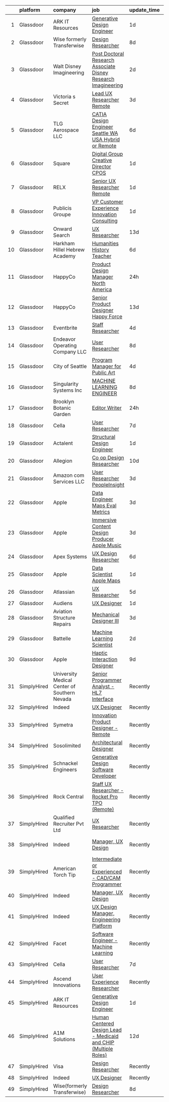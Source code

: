 

|    | platform    | company                                      | job                                                                                                                                                                                                                                                                                                                                                                                                                                                                                                                                                                                                                                                                                                                                                                                                                                                                                                                                                                                                                                                                                                                                                                                                                                                                                                                                                                                 | update_time   | location                  |
|---:|:------------|:---------------------------------------------|:------------------------------------------------------------------------------------------------------------------------------------------------------------------------------------------------------------------------------------------------------------------------------------------------------------------------------------------------------------------------------------------------------------------------------------------------------------------------------------------------------------------------------------------------------------------------------------------------------------------------------------------------------------------------------------------------------------------------------------------------------------------------------------------------------------------------------------------------------------------------------------------------------------------------------------------------------------------------------------------------------------------------------------------------------------------------------------------------------------------------------------------------------------------------------------------------------------------------------------------------------------------------------------------------------------------------------------------------------------------------------------|:--------------|:--------------------------|
|  1 | Glassdoor   | ARK IT Resources                             | [Generative Design Engineer](https://www.glassdoor.com/partner/jobListing.htm?pos=111&ao=1136043&s=58&guid=00000182aa9b353e9c6e66ffcbca6bc2&src=GD_JOB_AD&t=SR&vt=w&ea=1&cs=1_20a8be63&cb=1660719675043&jobListingId=1008072023675&jrtk=3-0-1gal9mdbkh7hr801-1gal9mdc8kcku800-59d5607c1d7a8210-)                                                                                                                                                                                                                                                                                                                                                                                                                                                                                                                                                                                                                                                                                                                                                                                                                                                                                                                                                                                                                                                                                    | 1d            | Menlo Park, CA            |
|  2 | Glassdoor   | Wise formerly Transferwise                   | [Design Researcher](https://www.glassdoor.com/partner/jobListing.htm?pos=121&ao=1136043&s=58&guid=00000182aa9b353e9c6e66ffcbca6bc2&src=GD_JOB_AD&t=SR&vt=w&cs=1_9754a29c&cb=1660719675044&jobListingId=1008061068404&jrtk=3-0-1gal9mdbkh7hr801-1gal9mdc8kcku800-8e8d3fd3090ffea4-)                                                                                                                                                                                                                                                                                                                                                                                                                                                                                                                                                                                                                                                                                                                                                                                                                                                                                                                                                                                                                                                                                                  | 8d            | New York, NY              |
|  3 | Glassdoor   | Walt Disney Imagineering                     | [Post Doctoral Research Associate  Disney Research Imagineering](https://www.glassdoor.com/partner/jobListing.htm?pos=103&ao=1110586&s=58&guid=00000182aa9b353e9c6e66ffcbca6bc2&src=GD_JOB_AD&t=SR&vt=w&cs=1_9f779c24&cb=1660719675042&jobListingId=1008070871758&cpc=D2F1DE17EE1F43B9&jrtk=3-0-1gal9mdbkh7hr801-1gal9mdc8kcku800-094cb28899651f1e--6NYlbfkN0DAFTyt7pbDCC2JPO79CSdi1dIb81yjczP5qsKcZIxgiYm3-7g-689UDqHItQTwke9Fx28i8WvyzUKXqY8nPuZwaZLte5ddTqjQHCSuU5-ym2PGqwmmKXFtINbEiUYIg1mB-NmFatQHYkr_1eGlerVcAfCzygTPNzjEtBLdlkoRyv2Rx89ekJfHkKtTICasjKdC9sgjecvsPHtXvAC5pgZ-pTLe4IO8pnVsFSU9vNc8CDI_RTuzYOcR_4VtF-FhzIbLVTv0_xBP88lxzGP0x_UpZyEO5h3lAh_ryocdzhYwecCJXh3q7kjHIoaKBeEU5valBDceL4EhsEi-3TlB95SlbTiNPqgoFvl7tJoZpCfv6vEVa0oAvnBrnJQUf3VzfnyEykJ9psIA1UKrnOnmg0vxH1k9_IJ0rIvWdycoamG8hLeafU78yFmwCvVd3tfy9KY%3D)                                                                                                                                                                                                                                                                                                                                                                                                                                                                                                                                                  | 2d            | Glendale, CA              |
|  4 | Glassdoor   | Victoria s Secret                            | [Lead UX Researcher  Remote ](https://www.glassdoor.com/partner/jobListing.htm?pos=125&ao=1136043&s=58&guid=00000182aa9b353e9c6e66ffcbca6bc2&src=GD_JOB_AD&t=SR&vt=w&cs=1_424ceec8&cb=1660719675045&jobListingId=1008069557675&jrtk=3-0-1gal9mdbkh7hr801-1gal9mdc8kcku800-61447dffc1b493ee-)                                                                                                                                                                                                                                                                                                                                                                                                                                                                                                                                                                                                                                                                                                                                                                                                                                                                                                                                                                                                                                                                                        | 3d            | Reynoldsburg, OH          |
|  5 | Glassdoor   | TLG Aerospace  LLC                           | [CATIA Design Engineer   Seattle WA  USA    Hybrid or Remote](https://www.glassdoor.com/partner/jobListing.htm?pos=106&ao=1110586&s=58&guid=00000182aa9b353e9c6e66ffcbca6bc2&src=GD_JOB_AD&t=SR&vt=w&ea=1&cs=1_6c3ee445&cb=1660719675043&jobListingId=1008065865434&cpc=8795CF9063CD573D&jrtk=3-0-1gal9mdbkh7hr801-1gal9mdc8kcku800-0040c5469c466f80--6NYlbfkN0BKgzQyzTF1Q9mOsR1amaS-juVGLjHt5Cdom-gEF9y-xWqkDHxzYyAYpJ3zUcDhxz4Ucf0zofPiYoEIDmBTRbiOZ55wDGzQ3IoJ104kSJOEtv19uoBn6H2Uul8rVc9knP6AVoyemQZ36veN3QI-BZuLQyoIs5b6xvEs0rEnx54MoqeORBjUJloUumLEXEADN9kob7eT361rCoDZ43F61qUq6AaBpS3tOELuucC2K1cGtUCoj6ypOd5VuwOZTad5vGMFKGHJj7YDt5tbjjvSCUfKPuezukEjot5icoMacusaKyIpjjFo-U3WPkMaBfqswNhkUtMIfvkVz_AQIaBsrdHH2ZLeL1QdQxPPYCNSIc1gFH_m9ffCU1uagEvdu9nc0VT_CUJ1VRyKCbnrWwVZKiXK9hsJgAqsCRVWlxW3N_7P9SiQos6CDeTKzVoOKD-dpmsKOqvrzzjcmTCYwu-bL6yb59M-_AcelIwYUaYNUDh8-xS7I8F5QKdbvQQoxfZNSvLG3e82gm6ZgId1KdOq40Cb-HeTtCT4ZWE%3D)                                                                                                                                                                                                                                                                                                                                                                                                                                                | 6d            | Seattle, WA               |
|  6 | Glassdoor   | Square                                       | [Digital Group Creative Director  CPOS](https://www.glassdoor.com/partner/jobListing.htm?pos=128&ao=1136043&s=58&guid=00000182aa9b353e9c6e66ffcbca6bc2&src=GD_JOB_AD&t=SR&vt=w&cs=1_6230dc50&cb=1660719675045&jobListingId=1008072943759&jrtk=3-0-1gal9mdbkh7hr801-1gal9mdc8kcku800-a10c8fbe432f51d3-)                                                                                                                                                                                                                                                                                                                                                                                                                                                                                                                                                                                                                                                                                                                                                                                                                                                                                                                                                                                                                                                                              | 1d            | Los Angeles, CA           |
|  7 | Glassdoor   | RELX                                         | [Senior UX Researcher  Remote ](https://www.glassdoor.com/partner/jobListing.htm?pos=130&ao=1136043&s=58&guid=00000182aa9b353e9c6e66ffcbca6bc2&src=GD_JOB_AD&t=SR&vt=w&cs=1_332c7de3&cb=1660719675045&jobListingId=1008072671002&jrtk=3-0-1gal9mdbkh7hr801-1gal9mdc8kcku800-4576105019009178-)                                                                                                                                                                                                                                                                                                                                                                                                                                                                                                                                                                                                                                                                                                                                                                                                                                                                                                                                                                                                                                                                                      | 1d            | North Carolina            |
|  8 | Glassdoor   | Publicis Groupe                              | [VP Customer Experience   Innovation Consulting](https://www.glassdoor.com/partner/jobListing.htm?pos=102&ao=1110586&s=58&guid=00000182aa9b353e9c6e66ffcbca6bc2&src=GD_JOB_AD&t=SR&vt=w&cs=1_d107d6a5&cb=1660719675042&jobListingId=1008072427438&cpc=65CC663E25211861&jrtk=3-0-1gal9mdbkh7hr801-1gal9mdc8kcku800-99be2620ae6f57e6--6NYlbfkN0D_XFSRfOpY7hhzl86VUrgfgdzYRVdqdkK81Ka1OFk9uoBeHTQ5PA0c8DCk8CaDkiZvQ96cH1tiaXHMEJoauBatExTpQpw97-GrDpol1FQi2OLNvwIp-o1TFj2a8PbDmwgXr2xxZPfFI2xXGM7ZEo47pdX301DhuBOI9Uz_xnp2w4aAxVCWaSKI7x14C1fLIQe9dGH79h4IT-C_1HysoenYRaNmwHAN3AxdAJcIctj7OwedDWp_wnxP3RtcaG0BM4eBXwTReX9pZlcCUl9SueyLe2wakuMx-_K42qDofRFNdg7GV1hD-Lc2qUVTF-rfpbmGQtO-IZ_fA9QWVi_Rih-Kp8eEoPXiWlNLoTed_OQ0DSSQokom9PY-aPtDC9wu7j0Xg3z5j3MCIwPuxhBUrxrLQxMFZ42ptgTG5m9DePVYWMz2bHE4Zd0WmLnDFsG1WpE_Wl6mkTR0gqQlIA5ysz39kkxXiiJqkrsuGGc5cZeBYlR6q6YMRt9hg6GJLzJe31mbjsbpZ3Pchr1CIUdNPwQEzHrfn-vcs9nZ18zMuwxVVNwrnlZJY4uL-7DICdIyaXO6rAOXZB16zMp5lIG4TUsR)                                                                                                                                                                                                                                                                                                                                                                                                                | 1d            | New York, NY              |
|  9 | Glassdoor   | Onward Search                                | [UX Researcher](https://www.glassdoor.com/partner/jobListing.htm?pos=109&ao=1110586&s=58&guid=00000182aa9b353e9c6e66ffcbca6bc2&src=GD_JOB_AD&t=SR&vt=w&cs=1_dfde37db&cb=1660719675043&jobListingId=1008049690845&cpc=47CFDC01B3F81FAC&jrtk=3-0-1gal9mdbkh7hr801-1gal9mdc8kcku800-a94c2da48eea65ce--6NYlbfkN0B7YoEZZ2QAGDyEGGmBPAUWSHc1Mt3sMCn9FehKcWA3w0jw7EbYYLNYdQbp0yVH2fvDc3Zq6nqyhJnfCf-CACtZ-qJPNQs4SRKRjzH8dfxoNaXjFK_kxgkdhuYSm77GvzoS_ok44d4aPhXSmV6_tjBjKFAME4au07LFpsbRQrmUgKfNJ2Xwk-8ZEi2u1REby0X7McT_AQzqk2LaPumvMA32pePXOIGjLoQ6A-I4qg79tI-fg4Y5lPgfB-ctoW8xjITYB428VAENznG_ZvxPKPTCY4RCeU8MMd6c_m5cp9ScUk1ggLY3RzUZRgI1PhTI5YmQnzi4hWrDcN-ByY0sf0XH4TSTq9k-Wc9Lw9_UWBFOjv7UgMG-611l5zvnZpADiFbEnkbRSxVDEatb3bKp1ESrAe8oQVJCNit3zibgoqAqitwQsctzciPzEMtvShAqw9eZkTsE1qLtyxAXy_302ap0-qsDF81oXRz-1EzOwSNA8CjEGSIsFDHOZaWH5pibccWNu-Vb-7NoKOhYX_x4RdrizT5tRciUz6ar1IdeNa5tnBPRzj-Hh4Ld26RiuloUUs9IzLuvswpuUgkwjpwjIWM9_6TFUjVVK2SuJFmV-cVCCf8aN7riuEVrGGNsHrqfm79e8qjLvoEeACjLMNGxpcPSOZqTCMqwQ5I2dF-hP3wk6KU1SZbp6iRrqOumtywBuFDhTbuirplbSIRHyv2Oi4L9fuS3yYOmUK1G_sjmQbKh2hg8uTt_R1GEDywiKhccdzwG8aqG29Sz9Rb9NuL4xPSbByt8CVkc7fniWeCKxUvwfV7fin3iVh3K9LwdyQrzRMF_rpmdpqcuL9wHXf3-UXhlK2CXyWhHe51AZP_Mf5bWObTYBaVU83EQYscOw_mAEROB0ZVXhHrIwbof_swzHTEdpQypUk4WFoDO_0p9_l-3tLVPsinpwBFpTSQsv64mv2-gu8TbR3jEww6c-aG2eitjQSlT4ihkcyAeuTnlqLP8jg%3D%3D)                     | 13d           | Boston, MA                |
| 10 | Glassdoor   | Harkham Hillel Hebrew Academy                | [Humanities History Teacher](https://www.glassdoor.com/partner/jobListing.htm?pos=117&ao=1136043&s=58&guid=00000182aa9b353e9c6e66ffcbca6bc2&src=GD_JOB_AD&t=SR&vt=w&ea=1&cs=1_f3353ff0&cb=1660719675044&jobListingId=1008065225760&jrtk=3-0-1gal9mdbkh7hr801-1gal9mdc8kcku800-3a93aa753a194d16-)                                                                                                                                                                                                                                                                                                                                                                                                                                                                                                                                                                                                                                                                                                                                                                                                                                                                                                                                                                                                                                                                                    | 6d            | Beverly Hills, CA         |
| 11 | Glassdoor   | HappyCo                                      | [Product Design Manager   North America](https://www.glassdoor.com/partner/jobListing.htm?pos=112&ao=1136043&s=58&guid=00000182aa9b353e9c6e66ffcbca6bc2&src=GD_JOB_AD&t=SR&vt=w&ea=1&cs=1_57306ccf&cb=1660719675043&jobListingId=1008074103603&jrtk=3-0-1gal9mdbkh7hr801-1gal9mdc8kcku800-3994115f2e2e5f1d-)                                                                                                                                                                                                                                                                                                                                                                                                                                                                                                                                                                                                                                                                                                                                                                                                                                                                                                                                                                                                                                                                        | 24h           | Remote                    |
| 12 | Glassdoor   | HappyCo                                      | [Senior Product Designer   Happy Force](https://www.glassdoor.com/partner/jobListing.htm?pos=118&ao=1136043&s=58&guid=00000182aa9b353e9c6e66ffcbca6bc2&src=GD_JOB_AD&t=SR&vt=w&ea=1&cs=1_6c9ea834&cb=1660719675044&jobListingId=1008051268876&jrtk=3-0-1gal9mdbkh7hr801-1gal9mdc8kcku800-593a1be306523794-)                                                                                                                                                                                                                                                                                                                                                                                                                                                                                                                                                                                                                                                                                                                                                                                                                                                                                                                                                                                                                                                                         | 13d           | Remote                    |
| 13 | Glassdoor   | Eventbrite                                   | [Staff Researcher](https://www.glassdoor.com/partner/jobListing.htm?pos=113&ao=1136043&s=58&guid=00000182aa9b353e9c6e66ffcbca6bc2&src=GD_JOB_AD&t=SR&vt=w&cs=1_58a3971e&cb=1660719675043&jobListingId=1008069024242&jrtk=3-0-1gal9mdbkh7hr801-1gal9mdc8kcku800-c41e0339f0bcd15d-)                                                                                                                                                                                                                                                                                                                                                                                                                                                                                                                                                                                                                                                                                                                                                                                                                                                                                                                                                                                                                                                                                                   | 4d            | Remote                    |
| 14 | Glassdoor   | Endeavor Operating Company  LLC              | [User Researcher](https://www.glassdoor.com/partner/jobListing.htm?pos=127&ao=1136043&s=58&guid=00000182aa9b353e9c6e66ffcbca6bc2&src=GD_JOB_AD&t=SR&vt=w&cs=1_f21183ce&cb=1660719675045&jobListingId=1008060385314&jrtk=3-0-1gal9mdbkh7hr801-1gal9mdc8kcku800-77f36a4c45207d54-)                                                                                                                                                                                                                                                                                                                                                                                                                                                                                                                                                                                                                                                                                                                                                                                                                                                                                                                                                                                                                                                                                                    | 8d            | New York, NY              |
| 15 | Glassdoor   | City of Seattle                              | [Program Manager for Public Art](https://www.glassdoor.com/partner/jobListing.htm?pos=114&ao=1136043&s=58&guid=00000182aa9b353e9c6e66ffcbca6bc2&src=GD_JOB_AD&t=SR&vt=w&cs=1_d171505e&cb=1660719675043&jobListingId=1008069035725&jrtk=3-0-1gal9mdbkh7hr801-1gal9mdc8kcku800-27538df194d2cfde-)                                                                                                                                                                                                                                                                                                                                                                                                                                                                                                                                                                                                                                                                                                                                                                                                                                                                                                                                                                                                                                                                                     | 4d            | Washington State          |
| 16 | Glassdoor   | Singularity Systems Inc                      | [MACHINE LEARNING ENGINEER](https://www.glassdoor.com/partner/jobListing.htm?pos=101&ao=1110586&s=58&guid=00000182aa9b353e9c6e66ffcbca6bc2&src=GD_JOB_AD&t=SR&vt=w&ea=1&cs=1_bb1e4583&cb=1660719675042&jobListingId=1008061183924&cpc=AECEB822CA110EBC&jrtk=3-0-1gal9mdbkh7hr801-1gal9mdc8kcku800-7210eacefcc866b2--6NYlbfkN0CtwOkgDuej6vPfWODMxjOIyNEohQmdYMppGq8y8dOpBhDQGscm3dodQ8jwyPYAPvtMN8oOsFtAXeV00_JlJr2hexHfooBDObTkIixtocVIuly5mY_LhOoVsfT3yebNSuw3MixXazDBx5MNcje3IPzphM3oPK2w_zBOyGtydC8v00WH2tx7Qgl3pYOavSXSaClLAybzPa8jL5XsHGAan_YGoQC6apz_s7dL9d2WNwzrgMxyrHWwtH-pUqzKBvn22tlhe3jLlSeARyvb4Nvmr54EM-bxqL_0LdtWRnLqaLncFKq9P-3oJ39p9-M2ZyqMnw1973teJ-BSK-dSeyJ0chh_ZIYVIHC3w20Cu-jZT_dFTWoj83D_fDZBGDDQW5-LII1T6avsDavJbWuZBZdeGL2WIbVxrmA5Cl-gcChOU8rJ4Zev3ZhhY52nPuP0-fFrWnb2OGbEVTsy6B00G-cc_xGeQU-r7n2LFZs_yrOcTCzRd3D08rdBYbWR3lGcLcMt3kipAR_yAoxABw%3D%3D)                                                                                                                                                                                                                                                                                                                                                                                                                                                                                                    | 8d            | Princeton, NJ             |
| 17 | Glassdoor   | Brooklyn Botanic Garden                      | [Editor Writer](https://www.glassdoor.com/partner/jobListing.htm?pos=122&ao=1136043&s=58&guid=00000182aa9b353e9c6e66ffcbca6bc2&src=GD_JOB_AD&t=SR&vt=w&ea=1&cs=1_1fdc53d2&cb=1660719675044&jobListingId=1008074800414&jrtk=3-0-1gal9mdbkh7hr801-1gal9mdc8kcku800-125ce174df20856b-)                                                                                                                                                                                                                                                                                                                                                                                                                                                                                                                                                                                                                                                                                                                                                                                                                                                                                                                                                                                                                                                                                                 | 24h           | Brooklyn, NY              |
| 18 | Glassdoor   | Cella                                        | [User Researcher](https://www.glassdoor.com/partner/jobListing.htm?pos=105&ao=1110586&s=58&guid=00000182aa9b353e9c6e66ffcbca6bc2&src=GD_JOB_AD&t=SR&vt=w&cs=1_cef41a40&cb=1660719675042&jobListingId=1008063335527&cpc=F41FEAB56D215062&jrtk=3-0-1gal9mdbkh7hr801-1gal9mdc8kcku800-7b47077143880670--6NYlbfkN0ABL5jwqrJX8j4-zsE1pdctockIOMh3bUiDojLxDHSgft-IBPHc-ugKxXUaFJpc9dcjlWjZdJls5oZUQmc3oxOF2YDr_yXSSNbXLCmenrFqs0rU5lpjVP81iyWap-KeNsUfQcYNfGp2G8CCDy8-Hw39OyeeZ-dU8YKHXDFjD7niJtDK2StkgXxuTg6mxRsoaa9orJyTGnE-o0QG_d9vwGGUiqovUyyJz8BgM-RCRpe5zM0Y7mSkGOqGix5X_4mc8fwWGMJUpezVeCdji5HB1XgYJ_Q5Sm2mL2cYb2nHMt2shI__-_DJyZZpkUesimytYxwzslYzlHpoQhOICi9YNddxpC1L7rILFot3GOGI_7nY6B6U9t3KXcsuimU8y96mnkaS8FXM7kjI47CAztH0GIiZxDpxvn-hEaaZ44HLwjlri1HyZ9r_vyrVvG2RxOfAxny5eGGlslGTKh_O_DZSIxuHDg3eUSPASD_gVxGrIQPxkNEL8a6taM492TGXWLHgA24qMxA-5azg3ItC-e33cgmSwFr7H-OKQ6b_r46HgWS28BtnNMuYX5gIKxZP0U-Neme518UDhJig7uwwxeZE1ULjzws-2pI2cP63p9gQPtX8qBTNTJ7V9L9XIxTr7nyBnPs6drK20BBu8IEbnLdfznHwyLEAYIg5cYez4J8rHbmJwVAz4pOWILG577MHKcplF4RGl6URv4IPkXq4d_Dvssp6aUioP4Ir7oHjaG94xkM01R4Mxlr3em_r)                                                                                                                                                                                                                                                                               | 7d            | Philadelphia, PA          |
| 19 | Glassdoor   | Actalent                                     | [Structural Design Engineer](https://www.glassdoor.com/partner/jobListing.htm?pos=108&ao=1110586&s=58&guid=00000182aa9b353e9c6e66ffcbca6bc2&src=GD_JOB_AD&t=SR&vt=w&ea=1&cs=1_0f589365&cb=1660719675043&jobListingId=1008072524579&cpc=3DB599BF2F4828F0&jrtk=3-0-1gal9mdbkh7hr801-1gal9mdc8kcku800-5a67b7b998d67f9b--6NYlbfkN0ChYVx_I3yfZ_JDY3EFoivtqvi_stwnZ_kRt8Dowt_l_d1ydueao4NE-oUleRJ4yhgvM5-NIUg-psIiKjWyG8bK_8WykpFnhZQccgUZPyTG289LYg1Sr3uqbG6d37BwPOYbFhoInSddoXKaHUCIZXUkbLAt5rXR7TOuPNaG25v7Cbihaw8wHtaIsUf9_g41JcuT59s7umzO5K6_7RhsXrc4Ix3uNv6LzXAIk0Y9fzHuOixmfVoaJUe1Yz9HlMkrP4FjJEWdJrOKv4FI46NMuYDQgOthrhdOKYl2TkTrNmGtatJ_AKHXIJOJ7Mt1GSfKp5CjKNK_blD6S3hc83nlw6K7YAl2BhjY-LhYs73lWBOtWJ5A4zBrUWcj8qFOPydooPlAHkYyhVF8QXDq8NDnNdOg-bBTKnr6oR2zWIUEtEmG6avNAKBF_ZOi5-O7Ai7bnmmwNk4nWLVlGcol8Nbv4x1oxDADxUfuTmsf6XhPryMW7C_PxSMPZ0jycWrC2rXaiHYkrMiks_SpmoxdTwebYmNONFZ6yTn5DSAPdDGu9MdBOge4_7X-fXW3b3XllpZhHQIE0rgqZBrGhFuOstRE1JLftZ1TgvVq13S6xIOwk1Xkd_gIdT5O5b4ahHs0tnRYoRK00fItVi8xyQXrkYbHoWqn3jHChUoKn4bVVkHFPT1gShvQueK_tzA9lV5CStSW2j1i7NLeLMU0xsyI541r1cFRAEklsb3VXevceR-cwLfPEkFGrIsdj0unOxfO9Hwk3zsIt8EGdWdRB-ZmeUr1KD1WzxkP7qZYfxhDDZqwlKHWx7h565r2U3JBBC3S7zq3Vf8c84kRYdgkZGpKf1CB4U565IvrItjFVO9GhFVT4UviSpIDGJeWAH0Gzk55BGZnEfC9jHs-LoW9zJ5owf_cgvPK6ZhIA2hb7taiQ4AF66PXuZ8-nDUl2oXKtt1dNjc8kr8seXls9nFzb1jvuZIAY_hNnbOG-Ami6nk%3D)                 | 1d            | Ridley Park, PA           |
| 20 | Glassdoor   | Allegion                                     | [Co op Design Researcher](https://www.glassdoor.com/partner/jobListing.htm?pos=129&ao=1136043&s=58&guid=00000182aa9b353e9c6e66ffcbca6bc2&src=GD_JOB_AD&t=SR&vt=w&cs=1_4987d2cc&cb=1660719675045&jobListingId=1008057114226&jrtk=3-0-1gal9mdbkh7hr801-1gal9mdc8kcku800-c8881cf3a56037c5-)                                                                                                                                                                                                                                                                                                                                                                                                                                                                                                                                                                                                                                                                                                                                                                                                                                                                                                                                                                                                                                                                                            | 10d           | Carmel, IN                |
| 21 | Glassdoor   | Amazon com Services LLC                      | [User Researcher  PeopleInsight](https://www.glassdoor.com/partner/jobListing.htm?pos=119&ao=1136043&s=58&guid=00000182aa9b353e9c6e66ffcbca6bc2&src=GD_JOB_AD&t=SR&vt=w&cs=1_29a44c69&cb=1660719675044&jobListingId=1008069900162&jrtk=3-0-1gal9mdbkh7hr801-1gal9mdc8kcku800-b43c760616da6fc1-)                                                                                                                                                                                                                                                                                                                                                                                                                                                                                                                                                                                                                                                                                                                                                                                                                                                                                                                                                                                                                                                                                     | 3d            | Seattle, WA               |
| 22 | Glassdoor   | Apple                                        | [Data Engineer  Maps Eval Metrics](https://www.glassdoor.com/partner/jobListing.htm?pos=116&ao=1136043&s=58&guid=00000182aa9b353e9c6e66ffcbca6bc2&src=GD_JOB_AD&t=SR&vt=w&cs=1_c015d79f&cb=1660719675043&jobListingId=1008070096056&jrtk=3-0-1gal9mdbkh7hr801-1gal9mdc8kcku800-3736d4ec03fcf68a-)                                                                                                                                                                                                                                                                                                                                                                                                                                                                                                                                                                                                                                                                                                                                                                                                                                                                                                                                                                                                                                                                                   | 3d            | Cupertino, CA             |
| 23 | Glassdoor   | Apple                                        | [Immersive Content Design Producer   Apple Music](https://www.glassdoor.com/partner/jobListing.htm?pos=104&ao=1110586&s=58&guid=00000182aa9b353e9c6e66ffcbca6bc2&src=GD_JOB_AD&t=SR&vt=w&cs=1_1ac7f73c&cb=1660719675042&jobListingId=1008069556268&cpc=3BA4CE39D5B5DEF5&jrtk=3-0-1gal9mdbkh7hr801-1gal9mdc8kcku800-66f7682de66826e6--6NYlbfkN0BvKrLyj5gPmtZO9T8euul8TCxuuKNOtzRJOomxnwSEodTz2Bc-sPZl29JElYHfcoRyptQvj7xlkriqhxG50_dXLQzgfASxZAP8PmeLh9zWp-pplDUED6ovo3wK-KMzZ6GKsOSk90PpRLLD7vZEAfVFM9MGcY7Wc_GSrB7jRN1ff8vOWCGcUvYZsxGKXADqj_U5AGTZ1qTVd5rJZrrFR_8hVwLCmOdFCF7dnBbkCCvVPLhHUo3DYu2z5efUP66st_bNaUGIG0JM1_UjI1i4EO5w47eARmdlDbm77_71Sj5ywGWgjJU9f9bBfkYTTHpRHld5uNdi1_Fe0uEz6oJ_2dRuKkNgx0JSPU882wuxCpIWacBzVMHKRgfcgnLjt5KfX_5DfIL0riRGCrWb-G8VNQCPsr69pZu1JCfF43nPSiodth7iyyHaZTsKMHc1FIdxg7Ocbhmny4KFZQEwsYxJPBMHI8n8PYQQfim4zFS4nLUshwwyjlAVEy0OfE3WCtVMV4e4XDW_TgtN_I4TwS7zlSWRyzxsC9QUm9Vy7qApJlnMBY7U4xllmjKH59i7s6vj9-Bt8QMurWvysPZiRS1hRzelHb90LyZUsN5_EwX9sk6_ePgizObajmIG3t0t8vKuAjoOuTJo4_5VA4tpqG3tHTXfYVXhtEyNXhA-APTyfCGaGvEu_14UIWlq8BkIKG4SpZ2OV5oqUXOy0lXtpzwjwSCDeOKNk49hKoZbr2MfmxNn8CUuuakER-ArHaSxzHTbWadPGm4EBS4wNEO5F86Jy2pqfBwBwXJ41LxodE1NM3JSctwk-9iQ2YYj7IYzno3W-IS5pM1vRVY9EWQ15VlCgO1ELpquqFPftM9nkuS1xJS4F-il6dEKNQB00f40HXObe98wO84bMk8k3GQdCD7PCRmy4VsyIXiqnWlzlr5rOnmjYQg1cZ_q2NgQktynulyM88I8-HmiIX02zZSLNLRgnkImZJ3UknZfMLE%3D) | 3d            | Culver City, CA           |
| 24 | Glassdoor   | Apex Systems                                 | [UX Design Researcher](https://www.glassdoor.com/partner/jobListing.htm?pos=110&ao=1110586&s=58&guid=00000182aa9b353e9c6e66ffcbca6bc2&src=GD_JOB_AD&t=SR&vt=w&cs=1_0055713a&cb=1660719675043&jobListingId=1008065920263&cpc=9908D8D4413DBB8A&jrtk=3-0-1gal9mdbkh7hr801-1gal9mdc8kcku800-695f1ccae877dba2--6NYlbfkN0DqWjE27Bj7wQp7zwejGyju2OyxUuq4SEucXSyN07WCWejYvQmJsgF2DYF8Y-TYieBtrVuolZIWOLfnq8QAjGV-LDlMzgeNhdOKHY6B_1txLWjexHmlErVJRT3_QFmVfmB2okFUfUlwib1OtL-EhPOhX6sYM35LcO3i9OKOTzkUZNkPspIrAJ87ZqhoNteuebFIGKmoIq2-fOYjQgrD-j-hYMSw5WfBuw9dbPDeNtZg6HQAYC0mmT79vAw2NdhR5qNS8FMad-vf9aSTyrE2ICKvWyIWv8roylf6wFF4JX1SQ3wQq9Xz_35YbCkaNQVwl28cIsw7zUEQp9eJKR_Evd4Nlm0Atut3-F-_XAnapqNnKIsq9N5qKZZr1TJQ037hf3IG2i0x_sQhnsJDLoSgI9MtqjqqUlmiF4RRNnTKSe1IdZsKXsV7nK7mFjgmjcIomfqHe2u-ajzd4jlAQQ5MmRZhgVvq9PEBm1dEqxtKOheN9_mWcwzK2dYvwFkZlq64b9ZybDwF0Cxh7LfexKaW8E_k1D8PI0M8Ld-ZhfIxn0Z7vCbXZy9JJ9VwkOP7Wb8VgJU6lMcRGCfPCdXKNW8eJVcPNrzRvIoMuWyqJ4n2BqSRGhPDRD7JqBtP)                                                                                                                                                                                                                                                                                                                                                                                                          | 6d            | Columbus, OH              |
| 25 | Glassdoor   | Apple                                        | [Data Scientist   Apple Maps](https://www.glassdoor.com/partner/jobListing.htm?pos=107&ao=1110586&s=58&guid=00000182aa9b353e9c6e66ffcbca6bc2&src=GD_JOB_AD&t=SR&vt=w&cs=1_9dd16a65&cb=1660719675043&jobListingId=1008072873070&cpc=C4A69CCDBB3B9599&jrtk=3-0-1gal9mdbkh7hr801-1gal9mdc8kcku800-d8f758e3cc889181--6NYlbfkN0BvKrLyj5gPmtZO9T8euul8TCxuuKNOtzRJOomxnwSEodTz2Bc-sPZl1dBMH13w-jPoGoT-6tNO4SZeyICiuRE5Cv-RHVDYfdGKdDHm6IJXEluzzdehaf7bf6Y__raXJosEMfA_dih_DkTQUKw4n6nUNxbXQGHDDOzKW2uRf3F3EwLX2kPAWJhYLMklYB3GDQj_p9OPcpL85EiDS97HNl7ThiYtLXa4XCfrKrjvpi9InAmXk2b97lisaSaHauuJ3gl7lPg7xhUGjcsqvojM_BXN-r4u7NtgQdB2_mT3sltHDvpAzK7wzN-3AsG6ycqlkdIlIy4T2JpXkkaf6x9NPd3RSoXl1T0kqKAzsnJbY9enYm2ZQTnwWe_a5gxOzRS1513oQxT-4LZYcQAE9Zh16AUpC6iNwIJUKxtFt12rU4jvJTkh9vWbgHm2-clf74XjBVVX95bfiOOOg9mf0YR7nQCwYWQBNbKO6OocCTNGvoI8s21FjIVQqORx0vlkZfdjWgKDjYsBJvsx31p7RVwOXDwx4hgC9vAzQU3LO7qTi1eZXVJLpZkDIQ8Od92cRBZNCS9uVC0YwKBzuImzwLJUW1SYfuHnFseJ2CmYRlVgrWWB3FrMn-qHHVkZdl_8TMTkM3zPW205rd3mfbOW_4AYD5AriPGwMJg9Y-ct5W-dBJRkBU5M54D8EEYvyTrlF1ayZ_Z7REIBpGrffCRU8Wh3-7rj_eduVQb380ittr9274146FV3ykQwwTzmzG_8UH5MW8J2CjtEWGwGLpOd2S2YTCv8YXLGcWPO-WdfzPi3DpI2xtb_ymNVNLTUKVwqiZHz7zaGBQGGFIn5fkzXhdnJDLeYjz-2Kz48klWfkRYEQdLBeH_oxOsQkwPUVR3xmXz_8d4ZLJyZGZ19W43F3hfPzhyw-bvrDvu8Rz2SmBBEKEKsI94BIn2nO0K6BBhXzxVlrAnkiXVVCQF6oQ%3D%3D)                                       | 1d            | Seattle, WA               |
| 26 | Glassdoor   | Atlassian                                    | [UX Researcher](https://www.glassdoor.com/partner/jobListing.htm?pos=115&ao=1136043&s=58&guid=00000182aa9b353e9c6e66ffcbca6bc2&src=GD_JOB_AD&t=SR&vt=w&cs=1_abb489fe&cb=1660719675043&jobListingId=1008067372811&jrtk=3-0-1gal9mdbkh7hr801-1gal9mdc8kcku800-65ae110dba27b8cd-)                                                                                                                                                                                                                                                                                                                                                                                                                                                                                                                                                                                                                                                                                                                                                                                                                                                                                                                                                                                                                                                                                                      | 5d            | Mountain View, CA         |
| 27 | Glassdoor   | Audiens                                      | [UX Designer](https://www.glassdoor.com/partner/jobListing.htm?pos=123&ao=1136043&s=58&guid=00000182aa9b353e9c6e66ffcbca6bc2&src=GD_JOB_AD&t=SR&vt=w&cs=1_3100b8b1&cb=1660719675044&jobListingId=1008072020113&jrtk=3-0-1gal9mdbkh7hr801-1gal9mdc8kcku800-417481361945e9bd-)                                                                                                                                                                                                                                                                                                                                                                                                                                                                                                                                                                                                                                                                                                                                                                                                                                                                                                                                                                                                                                                                                                        | 1d            | Remote                    |
| 28 | Glassdoor   | Aviation Structure Repairs                   | [Mechanical Designer III](https://www.glassdoor.com/partner/jobListing.htm?pos=124&ao=1136043&s=58&guid=00000182aa9b353e9c6e66ffcbca6bc2&src=GD_JOB_AD&t=SR&vt=w&ea=1&cs=1_4aeb2af2&cb=1660719675045&jobListingId=1008070083904&jrtk=3-0-1gal9mdbkh7hr801-1gal9mdc8kcku800-9e50f7cd7b4f85d3-)                                                                                                                                                                                                                                                                                                                                                                                                                                                                                                                                                                                                                                                                                                                                                                                                                                                                                                                                                                                                                                                                                       | 3d            | Macomb, MI                |
| 29 | Glassdoor   | Battelle                                     | [Machine Learning Scientist](https://www.glassdoor.com/partner/jobListing.htm?pos=120&ao=1136043&s=58&guid=00000182aa9b353e9c6e66ffcbca6bc2&src=GD_JOB_AD&t=SR&vt=w&cs=1_96e341cb&cb=1660719675044&jobListingId=1008070180517&jrtk=3-0-1gal9mdbkh7hr801-1gal9mdc8kcku800-a1b2ff1b693106b4-)                                                                                                                                                                                                                                                                                                                                                                                                                                                                                                                                                                                                                                                                                                                                                                                                                                                                                                                                                                                                                                                                                         | 2d            | Atlantic City, NJ         |
| 30 | Glassdoor   | Apple                                        | [Haptic Interaction Designer](https://www.glassdoor.com/partner/jobListing.htm?pos=126&ao=1136043&s=58&guid=00000182aa9b353e9c6e66ffcbca6bc2&src=GD_JOB_AD&t=SR&vt=w&cs=1_92bcbf61&cb=1660719675045&jobListingId=1008059355189&jrtk=3-0-1gal9mdbkh7hr801-1gal9mdc8kcku800-dc6ebfcb211a61cf-)                                                                                                                                                                                                                                                                                                                                                                                                                                                                                                                                                                                                                                                                                                                                                                                                                                                                                                                                                                                                                                                                                        | 9d            | Cupertino, CA             |
| 31 | SimplyHired | University Medical Center of Southern Nevada | [Senior Programmer Analyst - HL7 Interface](https://www.simplyhired.com/job/ocxRoNhD4MB3Y9UeM33F6GuBXdHLW5kpzPKYW8bVrYnms-7Tw18xAg?q=generative+design)                                                                                                                                                                                                                                                                                                                                                                                                                                                                                                                                                                                                                                                                                                                                                                                                                                                                                                                                                                                                                                                                                                                                                                                                                             | Recently      | Nashville, TN             |
| 32 | SimplyHired | Indeed                                       | [UX Designer](https://www.simplyhired.com/job/URziMhrNTaKa1PLKfIfrhF-GuRmaj4gn2FhVHZfhBU3tWsV0R0J4dw?q=generative+design)                                                                                                                                                                                                                                                                                                                                                                                                                                                                                                                                                                                                                                                                                                                                                                                                                                                                                                                                                                                                                                                                                                                                                                                                                                                           | Recently      | United States             |
| 33 | SimplyHired | Symetra                                      | [Innovation Product Designer - Remote](https://www.simplyhired.com/job/hSkWjaWMYgFhCFQx-vz3tfIowyPuP4lujgWiB5HyDVHP--PC0XA9tQ?q=generative+design)                                                                                                                                                                                                                                                                                                                                                                                                                                                                                                                                                                                                                                                                                                                                                                                                                                                                                                                                                                                                                                                                                                                                                                                                                                  | Recently      | Bellevue, WA              |
| 34 | SimplyHired | Sosolimited                                  | [Architectural Designer](https://www.simplyhired.com/job/1wnZZjS_T2B-Khb33FLg8m5W26VpFJO-O7M0joPbDLzOi2-l3WqCTg?q=generative+design)                                                                                                                                                                                                                                                                                                                                                                                                                                                                                                                                                                                                                                                                                                                                                                                                                                                                                                                                                                                                                                                                                                                                                                                                                                                | Recently      | Boston, MA                |
| 35 | SimplyHired | Schnackel Engineers                          | [Generative Design Software Developer](https://www.simplyhired.com/job/KE0-EPFCtTp8eniWTTdVA6iqehRWfXqNBvdE0wHECgCONieSBqtj5A?q=generative+design)                                                                                                                                                                                                                                                                                                                                                                                                                                                                                                                                                                                                                                                                                                                                                                                                                                                                                                                                                                                                                                                                                                                                                                                                                                  | Recently      | Omaha, NE                 |
| 36 | SimplyHired | Rock Central                                 | [Staff UX Researcher - Rocket Pro TPO (Remote)](https://www.simplyhired.com/job/nDUtDb29njJ5xh76A8Kw5SratkT7-VTCb7SihdPVm5HTqKstwFOSSA?q=generative+design)                                                                                                                                                                                                                                                                                                                                                                                                                                                                                                                                                                                                                                                                                                                                                                                                                                                                                                                                                                                                                                                                                                                                                                                                                         | Recently      | Detroit, MI               |
| 37 | SimplyHired | Qualified Recruiter Pvt Ltd                  | [UX Researcher](https://www.simplyhired.com/job/gQy3HBKte0Ajjybh6-6Z_YIyx1iaGlXpqCNynOhBtq5MRu4ZC07ktQ?q=generative+design)                                                                                                                                                                                                                                                                                                                                                                                                                                                                                                                                                                                                                                                                                                                                                                                                                                                                                                                                                                                                                                                                                                                                                                                                                                                         | Recently      | Chicago, IL               |
| 38 | SimplyHired | Indeed                                       | [Manager, UX Design](https://www.simplyhired.com/job/Bq589sK4IRMfwF5-KARscZ6LsNo2I05ZrwbHgWV1WMmQn8wB-Cg3yw?q=generative+design)                                                                                                                                                                                                                                                                                                                                                                                                                                                                                                                                                                                                                                                                                                                                                                                                                                                                                                                                                                                                                                                                                                                                                                                                                                                    | Recently      | United States +1 location |
| 39 | SimplyHired | American Torch Tip                           | [Intermediate or Experienced - CAD/CAM Programmer](https://www.simplyhired.com/job/ifV5vJ5oIJ-RFxVjcNkr2FGqpGsMGx_xuALRe694-z420ejluC13oA?q=generative+design)                                                                                                                                                                                                                                                                                                                                                                                                                                                                                                                                                                                                                                                                                                                                                                                                                                                                                                                                                                                                                                                                                                                                                                                                                      | Recently      | Bradenton, FL             |
| 40 | SimplyHired | Indeed                                       | [Manager, UX Design](https://www.simplyhired.com/job/Bq589sK4IRMfwF5-KARscZ6LsNo2I05ZrwbHgWV1WMmQn8wB-Cg3yw?q=generative+design)                                                                                                                                                                                                                                                                                                                                                                                                                                                                                                                                                                                                                                                                                                                                                                                                                                                                                                                                                                                                                                                                                                                                                                                                                                                    | Recently      | United States             |
| 41 | SimplyHired | Indeed                                       | [UX Design Manager, Engineering Platform](https://www.simplyhired.com/job/z0mTTtRR1tHUKQVGOIxxZtV1Zy6zRHbwyofL3mm0M3xfKHZF3BkzfA?q=generative+design)                                                                                                                                                                                                                                                                                                                                                                                                                                                                                                                                                                                                                                                                                                                                                                                                                                                                                                                                                                                                                                                                                                                                                                                                                               | Recently      | United States +1 location |
| 42 | SimplyHired | Facet                                        | [Software Engineer - Machine Learning](https://www.simplyhired.com/job/rRl7LpYqGiIowLAwzbrNzMgXtXTFbKgtp-z9fo66PKEqX4Q6nYlO_w?q=generative+design)                                                                                                                                                                                                                                                                                                                                                                                                                                                                                                                                                                                                                                                                                                                                                                                                                                                                                                                                                                                                                                                                                                                                                                                                                                  | Recently      | San Francisco, CA         |
| 43 | SimplyHired | Cella                                        | [User Researcher](https://www.simplyhired.com/job/o00r53hi8MW3sRQPXM91tVxqiKUV0OOhhCiP4g3aG-exrmxma5PQGg?q=generative+design)                                                                                                                                                                                                                                                                                                                                                                                                                                                                                                                                                                                                                                                                                                                                                                                                                                                                                                                                                                                                                                                                                                                                                                                                                                                       | 7d            | Philadelphia, PA          |
| 44 | SimplyHired | Ascend Innovations                           | [User Experience Researcher](https://www.simplyhired.com/job/q6D63gEk2wOXOPL2ug1DnQ_lW_0YTSgnzupCHUT2wYcMVPatBUZpTw?q=generative+design)                                                                                                                                                                                                                                                                                                                                                                                                                                                                                                                                                                                                                                                                                                                                                                                                                                                                                                                                                                                                                                                                                                                                                                                                                                            | Recently      | Remote                    |
| 45 | SimplyHired | ARK IT Resources                             | [Generative Design Engineer](https://www.simplyhired.com/job/EwWqrgkANL6lz-PNdT1UhB8HsE7wizgTpFFHrw0TcQayG6mdGXK56w?q=generative+design)                                                                                                                                                                                                                                                                                                                                                                                                                                                                                                                                                                                                                                                                                                                                                                                                                                                                                                                                                                                                                                                                                                                                                                                                                                            | 1d            | Menlo Park, CA            |
| 46 | SimplyHired | A1M Solutions                                | [Human Centered Design Lead - Medicaid and CHIP (Multiple Roles)](https://www.simplyhired.com/job/uxyOkiRP-QyeK7kWRXuU2pV4YL6guvOGFjGDnx1hs2Kcfi_OeuNrwQ?q=generative+design)                                                                                                                                                                                                                                                                                                                                                                                                                                                                                                                                                                                                                                                                                                                                                                                                                                                                                                                                                                                                                                                                                                                                                                                                       | 12d           | Baltimore, MD             |
| 47 | SimplyHired | Visa                                         | [Design Researcher](https://www.simplyhired.com/job/dNbu4MH6uBZGnd1DSe55nEVTeu0-oL6rQKxSoRfZlKNieUQ-jxt12g?q=generative+design)                                                                                                                                                                                                                                                                                                                                                                                                                                                                                                                                                                                                                                                                                                                                                                                                                                                                                                                                                                                                                                                                                                                                                                                                                                                     | Recently      | Denver, CO                |
| 48 | SimplyHired | Indeed                                       | [UX Designer](https://www.simplyhired.com/job/URziMhrNTaKa1PLKfIfrhF-GuRmaj4gn2FhVHZfhBU3tWsV0R0J4dw?q=generative+design)                                                                                                                                                                                                                                                                                                                                                                                                                                                                                                                                                                                                                                                                                                                                                                                                                                                                                                                                                                                                                                                                                                                                                                                                                                                           | Recently      | United States             |
| 49 | SimplyHired | Wise(formerly Transferwise)                  | [Design Researcher](https://www.simplyhired.com/job/oqIb1Y8O-cue7IuBX-Qk-hq06vDb7o4uNppoiSxkUbCoQPW-G5nJFg?q=generative+design)                                                                                                                                                                                                                                                                                                                                                                                                                                                                                                                                                                                                                                                                                                                                                                                                                                                                                                                                                                                                                                                                                                                                                                                                                                                     | 8d            | New York, NY              |
